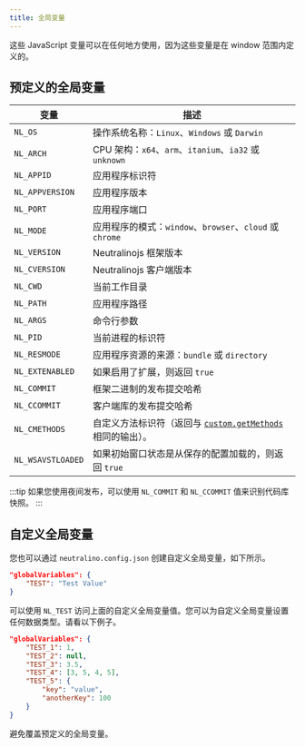 ```yaml
---
title: 全局变量
---
```


这些 JavaScript 变量可以在任何地方使用，因为这些变量是在 window 范围内定义的。

## 预定义的全局变量

| 变量           | 描述                                                      |
| --- | --- |
| `NL_OS`       | 操作系统名称：`Linux`、`Windows` 或 `Darwin`                |
| `NL_ARCH`     | CPU 架构：`x64`、`arm`、`itanium`、`ia32` 或 `unknown`       |
| `NL_APPID`    | 应用程序标识符                                             |
| `NL_APPVERSION` | 应用程序版本                                              |
| `NL_PORT`     | 应用程序端口                                                |
| `NL_MODE`     | 应用程序的模式：`window`、`browser`、`cloud` 或 `chrome`     |
| `NL_VERSION`  | Neutralinojs 框架版本                                       |
| `NL_CVERSION` | Neutralinojs 客户端版本                                    |
| `NL_CWD`      | 当前工作目录                                                |
| `NL_PATH`     | 应用程序路径                                                |
| `NL_ARGS`     | 命令行参数                                                  |
| `NL_PID`      | 当前进程的标识符                                           |
| `NL_RESMODE`  | 应用程序资源的来源：`bundle` 或 `directory`                |
| `NL_EXTENABLED` | 如果启用了扩展，则返回 `true`                              |
| `NL_COMMIT`   | 框架二进制的发布提交哈希                                   |
| `NL_CCOMMIT`  | 客户端库的发布提交哈希                                     |
| `NL_CMETHODS` | 自定义方法标识符（返回与 [`custom.getMethods`](custom.md#customgetmethods) 相同的输出）。 |
| `NL_WSAVSTLOADED` | 如果初始窗口状态是从保存的配置加载的，则返回 `true`       |

:::tip
如果您使用夜间发布，可以使用 `NL_COMMIT` 和 `NL_CCOMMIT` 值来识别代码库快照。
:::


## 自定义全局变量

您也可以通过 `neutralino.config.json` 创建自定义全局变量，如下所示。

```json
"globalVariables": {
    "TEST": "Test Value"
}
```

可以使用 `NL_TEST` 访问上面的自定义全局变量值。您可以为自定义全局变量设置任何数据类型。请看以下例子。

```json
"globalVariables": {
    "TEST_1": 1,
    "TEST_2": null,
    "TEST_3": 3.5,
    "TEST_4": [3, 5, 4, 5],
    "TEST_5": {
        "key": "value",
        "anotherKey": 100
    }
}
```

避免覆盖预定义的全局变量。
